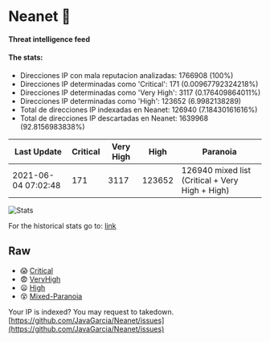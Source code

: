 # Neanet :hocho:
#### Threat intelligence feed
#### The stats:

- Direcciones IP con mala reputacion analizadas: 1766908 (100%)
- Direcciones IP determinadas como 'Critical':  171 (0.00967792324218%)
- Direcciones IP determinadas como 'Very High':  3117 (0.176409864011%)
- Direcciones IP determinadas como 'High':  123652 (6.9982138289)
- Total de direcciones IP indexadas en Neanet:  126940 (7.18430161616%)
- Total de direcciones IP descartadas en Neanet:  1639968 (92.8156983838%)

| Last Update | Critical | Very High | High | Paranoia |
| --- | --- | --- | --- | --- |
| 2021-06-04 07:02:48 | 171 | 3117 | 123652 | 126940 mixed list (Critical + Very High + High)|

![Stats](https://docs.google.com/spreadsheets/d/e/2PACX-1vSnaNMIXVabIpDJjufMlzH7poXnshF3mgd8Is1g9ytUEzVsP5my4Trn8f-xkoLLQ38xpL3HtmUexLo6/pubchart?oid=501124687&format=image)

For the historical stats go to: [link](/stats.csv)
## Raw
- :scream: [Critical](https://raw.githubusercontent.com/JavaGarcia/Neanet/master/blacklists/neanet_critical.txt)
- :fearful: [VeryHigh](https://raw.githubusercontent.com/JavaGarcia/Neanet/master/blacklists/neanet_veryHigh.txtt)
- :frowning: [High](https://raw.githubusercontent.com/JavaGarcia/Neanet/master/blacklists/neanet_high.txt)
- :dizzy_face: [Mixed-Paranoia](https://raw.githubusercontent.com/JavaGarcia/Neanet/master/blacklists/neanet_all.txt)


Your IP is indexed? You may request to takedown. [https://github.com/JavaGarcia/Neanet/issues](https://github.com/JavaGarcia/Neanet/issues)





































































































































































































































































































































































































































































































































































































































































































































































































































































































































































































































































































































































































































































































































































































































































































































































































































































































































































































































































































































































































































































































































































































































































































































































































































































































































































































































































































































































































































































































































































































































































































































































































































































































































































































































































































































































































































































































































































































































































































































































































































































































































































































































































































































































































































































































































































































































































































































































































































































































































































































































































































































































































































































































































































































































































































































































































































































































































































































































































































































































































































































































































































































































































































































































































































































































































































































































































































































































































































































































































































































